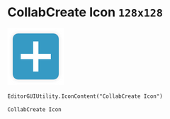# CollabCreate Icon `128x128`
<img src="/img/CollabCreate%20Icon.png" width=128 height=128>

``` CSharp
EditorGUIUtility.IconContent("CollabCreate Icon")
```
```
CollabCreate Icon
```
